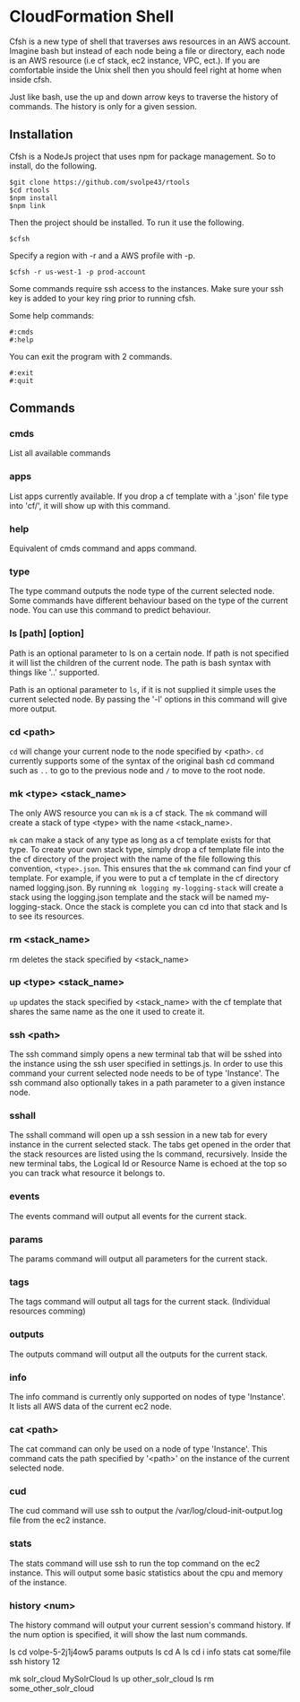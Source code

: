 # CloudFormation Shell

Cfsh is a new type of shell that traverses aws resources in an AWS account. Imagine bash but instead of each node being a file or directory, each node is an AWS resource (i.e cf stack, ec2 instance, VPC, ect.). If you are comfortable inside the Unix shell then you should feel right at home when inside cfsh.

Just like bash, use the up and down arrow keys to traverse the history of commands. The history is only for a given session.

## Installation
Cfsh is a NodeJs project that uses npm for package management. So to install, do the following.
```
$git clone https://github.com/svolpe43/rtools
$cd rtools
$npm install
$npm link
```
Then the project should be installed. To run it use the following.
```
$cfsh
```

Specify a region with -r and a AWS profile with -p.
```
$cfsh -r us-west-1 -p prod-account
```

Some commands require ssh access to the instances. Make sure your ssh key is added to your key ring prior to running cfsh.

Some help commands:
```
#:cmds
#:help
```

You can exit the program with 2 commands.
```
#:exit
#:quit
```

## Commands

### cmds
List all available commands

### apps
List apps currently available. If you drop a cf template with a '.json' file type into 'cf/', it will show up with this command.

### help
Equivalent of cmds command and apps command.

### type
The type command outputs the node type of the current selected node. Some commands have different behaviour based on the type of the current node. You can use this command to predict behaviour.

### ls [path] [option]
Path is an optional parameter to ls on a certain node. If path is not specified it will list the children of the current node. The path is bash syntax with things like '..' supported.

Path is an optional parameter to `ls`, if it is not supplied it simple uses the current selected node. By passing the '-l' options in this command will give more output.

### cd \<path\>
`cd` will change your current node to the node specified by \<path\>. `cd` currently supports some of the syntax of the original bash cd command such as `..` to go to the previous node and `/` to move to the root node.

### mk \<type\> \<stack_name\>
The only AWS resource you can `mk` is a cf stack. The `mk` command will create a stack of type \<type\> with the name \<stack_name\>.

`mk` can make a stack of any type as long as a cf template exists for that type. To create your own stack type, simply drop a cf template file into the the cf directory of the project with the name of the file following this convention, `<type>.json`. This ensures that the `mk` command can find your cf template. For example, if you were to put a cf template in the cf directory named logging.json. By running `mk logging my-logging-stack` will create a stack using the logging.json template and the stack will be named my-logging-stack. Once the stack is complete you can cd into that stack and ls to see its resources.

### rm \<stack_name\>
rm deletes the stack specified by \<stack_name\>

### up \<type\> \<stack_name\>
`up` updates the stack specified by \<stack_name\> with the cf template that shares the same name as the one it used to create it.

### ssh \<path\>
The ssh command simply opens a new terminal tab that will be sshed into the instance using the ssh user specified in settings.js. In order to use this command your current selected node needs to be of type 'Instance'. The ssh command also optionally takes in a path parameter to a given instance node.

### sshall
The sshall command will open up a ssh session in a new tab for every instance in the current selected stack. The tabs get opened in the order that the stack resources are listed using the ls command, recursively. Inside the new terminal tabs, the Logical Id or Resource Name is echoed at the top so you can track what resource it belongs to.

### events
The events command will output all events for the current stack.

### params
The params command will output all parameters for the current stack.

### tags
The tags command will output all tags for the current stack. (Individual resources comming)

### outputs
The outputs command will output all the outputs for the current stack.

### info
The info command is currently only supported on nodes of type 'Instance'. It lists all AWS data of the current ec2 node.

### cat \<path\>
The cat command can only be used on a node of type 'Instance'. This command cats the path specified by '\<path\>' on the instance of the current selected node.

### cud 
The cud command will use ssh to output the /var/log/cloud-init-output.log file from the ec2 instance.

### stats
The stats command will use ssh to run the top command on the ec2 instance. This will output some basic statistics about the
cpu and memory of the instance.

### history \<num\>
The history command will output your current session's command history. If the num option is specified, it will show the last num commands.

ls
cd volpe-5-2j1j4ow5
params
outputs
ls
cd A
ls
cd i
info
stats
cat some/file
ssh
history 12

mk solr_cloud MySolrCloud
ls
up other_solr_cloud
ls
rm some_other_solr_cloud
